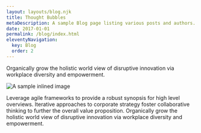 ```yaml
---
layout: layouts/blog.njk
title: Thought Bubbles
metaDescription: A sample Blog page listing various posts and authors.
date: 2017-01-01
permalink: /blog/index.html
eleventyNavigation:
  key: Blog
  order: 2
---
```

Organically grow the holistic world view of disruptive innovation via workplace diversity and empowerment.

![A sample inlined image](https://source.unsplash.com/random/600x400)

Leverage agile frameworks to provide a robust synopsis for high level overviews. Iterative approaches to corporate strategy foster collaborative thinking to further the overall value proposition. Organically grow the holistic world view of disruptive innovation via workplace diversity and empowerment.
